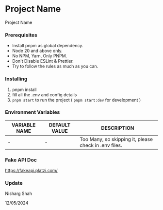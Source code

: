 # Project Name

Project Name

### Prerequisites

- Install pnpm as global dependency.
- Node 20 and above only.
- No NPM, Yarn, Only PNPM.
- Don't Disable ESLint & Prettier.
- Try to follow the rules as much as you can.

### Installing

1. pnpm install
2. fill all the .env and config details
3. `pnpm start` to run the project ( `pnpm start:dev` for development )

### Environment Variables

| VARIABLE NAME | DEFAULT VALUE | DESCRIPTION                                           |
|---------------|---------------|-------------------------------------------------------|
| -             | -             | Too Many, so skipping it, please check in .env files. |

### Fake API Doc 

https://fakeapi.platzi.com/

### Update

Nisharg Shah

12/05/2024
